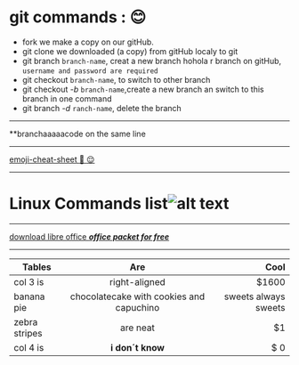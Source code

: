 # **git commands :** :blush:
+ fork we make a copy on our gitHub.
+ git clone we downloaded (a copy) from gitHub localy to git
+ git branch `branch-name`, creat a new branch
 hohola r branch on gitHub, `username and password are required`
+ git checkout `branch-name`, to switch to other branch
+ git checkout *-b* `branch-name`,create a new branch an switch to this branch in one command
+ git branch *-d* `ranch-name`, delete the branch
***
**branchaaaaacode on the same line 
***
 [emoji-cheat-sheet :grimacing: :relieved:](https://github.com/ikatyang/emoji-cheat-sheet/blob/master/README.md)
***
# Linux Commands list![alt text](https://media.cheatography.com/storage/thumb/davechild_linux-command-line.750.jpg?last=1463102294)
***
[download libre office  **_office packet for free_**](https://www.libreoffice.org/download/download/) 
***

| Tables        | Are           | Cool  |
| ------------- |:-------------:| -----:|
| col 3 is      | right-aligned | $1600 |
| banana pie | chocolatecake with cookies and capuchino | sweets always sweets | what about an ice-cream on sumer time | and more |
| zebra stripes | are neat      |    $1 |
| col 4 is    | **i don´t know**  | $ 0    |
